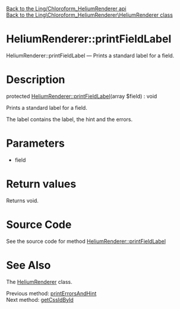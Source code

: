 [Back to the Ling/Chloroform_HeliumRenderer api](https://github.com/lingtalfi/Chloroform_HeliumRenderer/blob/master/doc/api/Ling/Chloroform_HeliumRenderer.md)<br>
[Back to the Ling\Chloroform_HeliumRenderer\HeliumRenderer class](https://github.com/lingtalfi/Chloroform_HeliumRenderer/blob/master/doc/api/Ling/Chloroform_HeliumRenderer/HeliumRenderer.md)


HeliumRenderer::printFieldLabel
================



HeliumRenderer::printFieldLabel — Prints a standard label for a field.




Description
================


protected [HeliumRenderer::printFieldLabel](https://github.com/lingtalfi/Chloroform_HeliumRenderer/blob/master/doc/api/Ling/Chloroform_HeliumRenderer/HeliumRenderer/printFieldLabel.md)(array $field) : void




Prints a standard label for a field.

The label contains the label, the hint and the errors.




Parameters
================


- field

    


Return values
================

Returns void.








Source Code
===========
See the source code for method [HeliumRenderer::printFieldLabel](https://github.com/lingtalfi/Chloroform_HeliumRenderer/blob/master/HeliumRenderer.php#L1126-L1137)


See Also
================

The [HeliumRenderer](https://github.com/lingtalfi/Chloroform_HeliumRenderer/blob/master/doc/api/Ling/Chloroform_HeliumRenderer/HeliumRenderer.md) class.

Previous method: [printErrorsAndHint](https://github.com/lingtalfi/Chloroform_HeliumRenderer/blob/master/doc/api/Ling/Chloroform_HeliumRenderer/HeliumRenderer/printErrorsAndHint.md)<br>Next method: [getCssIdById](https://github.com/lingtalfi/Chloroform_HeliumRenderer/blob/master/doc/api/Ling/Chloroform_HeliumRenderer/HeliumRenderer/getCssIdById.md)<br>


